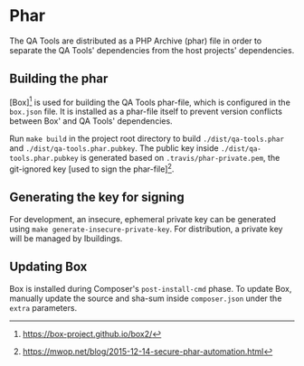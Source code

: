 Phar
====

The QA Tools are distributed as a PHP Archive (phar) file in order to separate the QA Tools' dependencies from
the host projects' dependencies.

## Building the phar

[Box][^box] is used for building the QA Tools phar-file, which is configured in the `box.json` file.
It is installed as a phar-file itself to prevent version conflicts between Box' and QA Tools' dependencies.

Run `make build` in the project root directory to build `./dist/qa-tools.phar` and `./dist/qa-tools.phar.pubkey`.
The public key inside `./dist/qa-tools.phar.pubkey` is generated based on `.travis/phar-private.pem`,
the git-ignored key [used to sign the phar-file][^secure-phar].

## Generating the key for signing

For development, an insecure, ephemeral private key can be generated using `make generate-insecure-private-key`.
For distribution, a private key will be managed by Ibuildings. 

## Updating Box
Box is installed during Composer's `post-install-cmd` phase. 
To update Box, manually update the source and sha-sum inside `composer.json` under the `extra` parameters.

[^box]: https://box-project.github.io/box2/
[^secure-phar]: https://mwop.net/blog/2015-12-14-secure-phar-automation.html
